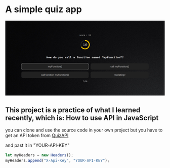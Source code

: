# A simple quiz app

![quiz app](src/images/screenshot.png)

## This project is a practice of what I learned recently, which is: How to use API in JavaScript

you can clone and use the source code in your own project but you have to get an API token from <a href="http://quizapi.io/" target="_blank" >QuizAPI</a>

and past it in "YOUR-API-KEY"

```javascript
let myHeaders = new Headers();
myHeaders.append("X-Api-Key", "YOUR-API-KEY");
```
